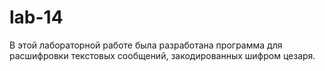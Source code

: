 # lab-14
В этой лабораторной работе была разработана программа для расшифровки текстовых сообщений, закодированных шифром цезаря.
